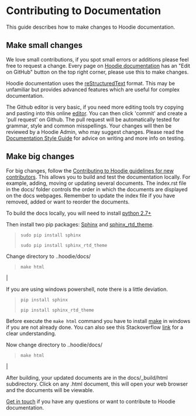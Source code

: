 Contributing to Documentation
=============================

This guide describes how to make changes to Hoodie documentation.

Make small changes
------------------

We love small contributions, if you spot small errors or additions
please feel free to request a change. Every page on [Hoodie
documentation](http://hoodie.readthedocs.io/) has an "Edit on GitHub"
button on the top right corner, please use this to make changes.

Hoodie documentation uses the
[reStructuredText](http://docutils.sourceforge.net/docs/ref/rst/restructuredtext.html)
format. This may be unfamiliar but provides advanced features which are
useful for complex documentation.

The Github editor is very basic, if you need more editing tools try
copying and pasting into this online [editor](http://rst.ninjs.org/).
You can then click 'commit' and create a 'pull request' on Github. The
pull request will be automatically tested for grammar, style and common
misspellings. Your changes will then be reviewed by a Hoodie Admin, who
may suggest changes. Please read the [Documentation Style
Guide](DOCS%20_STYLE.html) for advice on writing and more info on
testing.

Make big changes
----------------

For big changes, follow the [Contributing to Hoodie guidelines for new
contributors](CONTRIBUTING.html#for-new-contributors). This allows you
to build and test the documentation locally. For example, adding, moving
or updating several documents. The index.rst file in the docs/ folder
controls the order in which the documents are displayed on the docs
webpages. Remember to update the index file if you have removed, added
or want to reorder the documents.

To build the docs locally, you will need to install [python
2.7+](https://www.python.org/downloads/)

Then install two pip packages:
[Sphinx](http://www.sphinx-doc.org/en/stable/) and
[sphinx\_rtd\_theme](https://pypi.python.org/pypi/sphinx_rtd_theme).

> `sudo pip install sphinx`
>
> `sudo pip install sphinx_rtd_theme`

Change directory to ..hoodie/docs/

> `make html`

|

If you are using windows powershell, note there is a little deviation.

> `pip install sphinx`
>
> `pip install sphinx_rtd_theme`

Before execute the `make html` command you have to install
[make](http://gnuwin32.sourceforge.net/packages/make.htm) in windows if
you are not already done. You can also see this Stackoverflow
[link](http://stackoverflow.com/questions/12881854/how-to-use-gnu-make-on-windows)
for a clear understanding.

Now change directory to ..hoodie/docs/

> `make html`

|

After building, your updated documents are in the docs/\_build/html
subdirectory. Click on any .html document, this will open your web
browser and the documents will be viewable.

[Get in touch](http://hood.ie/contact/) if you have any questions or
want to contribute to Hoodie documentation.
